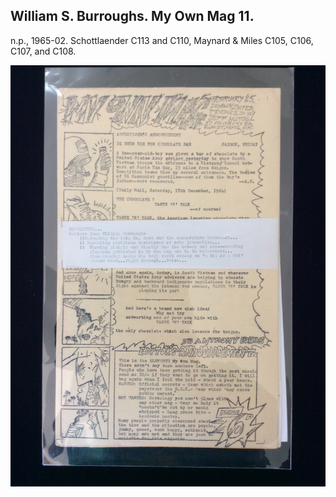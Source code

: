 ## William S. Burroughs. My Own Mag 11.

n.p., 1965-02.  Schottlaender C113 and C110, Maynard & Miles C105, C106, C107, and C108.

![My Own Mag 11](../assets/images/my-own-mag-11-1.jpg)
